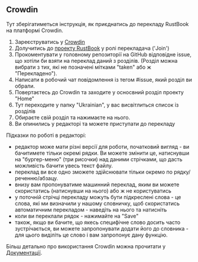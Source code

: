## Crowdin

Тут зберігатиметься інструкція, як приєднатись до перекладу RustBook на платформі Crowdin.

1. Зареєструватись у [Crowdin](https://crowdin.com/)
2. Долучитись до [проекту RustBook](https://crwd.in/rustukrainian) у ролі перекладача ('Join')
3. Прокоментувати у головному репозиторії на GitHub відповідне issue, що хотіли би взяти на переклад даний з розділів. (Розділ можна вибрати з тих, які не позначені мітками "taken" або ж "Перекладено").
4. Написати в робочий чат повідомлення із тегом #issue, який розділ ви обрали. 
5. Повертаєтесь до Crowdin та заходите у осносвний розділ проекту "Home"
6. Тут переходите у папку "Ukrainian", у вас висвітлиться список із розділів
7. Обираєте свій розділ та нажимаєте на нього.
8. Ви опинились у редакторі та можете приступати до перекладу

Підказки по роботі в редакторі:
 - редактор може мати різні версії для роботи, початковий вигляд -  ви бачитимете тільки окремі рядки. Ви можете змінити це, натиснувши на "бургер-меню" (три рисочки) над даними стрічками, що дасть можливість бачити увесь текст файлу.
 - переклад ви все одно зможете здійснювати тільки окремо по рядку/реченню/абзацу.
 - внизу вам пропонуватиме машинний переклад, яким ви можете скористатись (натиснувши на нього) або ж не користуватись
 - у поточній стрічці перекладу можуть бути підкреслені слова - це слова, які ми визначили у нашому словничку, щоб скористатись автоматичним перекладом - наведіть на нього та натисніть
 - коли ви переклали рядок - нажимайте на "Save"
 - також, якщо ви бачите, що якесь специфічне слово досить часто зустрічається, ви можете запропонувати додати його до словника - для цього виділіть це слово і вам запропонує дану функцію.


Більш детально про використання Crowdin можна прочитати у [Документації](https://support.crowdin.com/account-settings/).

